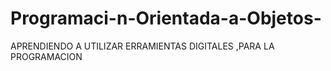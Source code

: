 # Programaci-n-Orientada-a-Objetos-
APRENDIENDO A UTILIZAR ERRAMIENTAS DIGITALES ,PARA LA PROGRAMACION 
